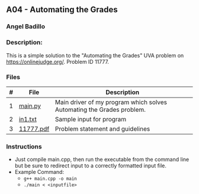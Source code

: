 ## A04 - Automating the Grades
### Angel Badillo
### Description:

This is a simple solution to the "Automating the Grades" UVA problem on https://onlinejudge.org/. Problem ID 11777.

### Files

| # | File                   | Description                                                           |
|:-:|------------------------|-----------------------------------------------------------------------|
| 1 | [main.py](main.py)     | Main driver of my program which solves Automating the Grades problem. |
| 2 | [in1.txt](in1.txt)     | Sample input for program                                              |
| 3 | [11777.pdf](11777.pdf) | Problem statement and guidelines                                      |

### Instructions

- Just compile main.cpp, then run the executable from the command line but be sure to redirect
input to a correctly formatted input file.
- Example Command:
    - `g++ main.cpp -o main`
    - `./main < <inputfile>`